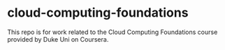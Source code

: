 # cloud-computing-foundations
This repo is for work related to the Cloud Computing Foundations course provided by Duke Uni on Coursera.
